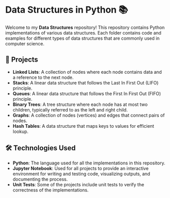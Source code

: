 # Data Structures in Python 📚

Welcome to my **Data Structures** repository! This repository contains Python implementations of various data structures. Each folder contains code and examples for different types of data structures that are commonly used in computer science.

## 🚀 Projects

- **Linked Lists**: A collection of nodes where each node contains data and a reference to the next node.
- **Stacks**: A linear data structure that follows the Last In First Out (LIFO) principle.
- **Queues**: A linear data structure that follows the First In First Out (FIFO) principle.
- **Binary Trees**: A tree structure where each node has at most two children, typically referred to as the left and right child.
- **Graphs**: A collection of nodes (vertices) and edges that connect pairs of nodes.
- **Hash Tables**: A data structure that maps keys to values for efficient lookup.

## 🛠️ Technologies Used
- **Python**: The language used for all the implementations in this repository.
- **Jupyter Notebook**: Used for all projects to provide an interactive environment for writing and testing code, visualizing outputs, and documenting the process.
- **Unit Tests**: Some of the projects include unit tests to verify the correctness of the implementations.
